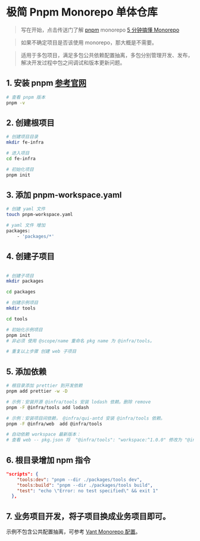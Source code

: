 
# 极简 Pnpm Monorepo 单体仓库


> 写在开始，点击传送门了解 [pnpm](https://www.pnpm.cn/) monorepo  [5 分钟搞懂 Monorepo](https://xie.infoq.cn/article/4f870ba6a7c8e0fd825295c92)

> 如果不确定项目是否该使用 monorepo，那大概是不需要。

> 适用于多包项目，满足多包公共依赖配置抽离，多包分别管理开发、发布，解决开发过程中包之间调试和版本更新问题。

## 1. 安装 pnpm [参考官网](https://www.pnpm.cn/installation)

```sh
# 查看 pnpm 版本
pnpm -v

```

## 2. 创建根项目

```sh
# 创建项目目录
mkdir fe-infra

# 进入项目
cd fe-infra

# 初始化项目
pnpm init
```


## 3. 添加 pnpm-workspace.yaml
```sh
# 创建 yaml 文件
touch pnpm-workspace.yaml

# yaml 文件 增加
packages:
    - 'packages/*'

```


## 4. 创建子项目

```sh

# 创建子项目
mkdir packages

cd packages

# 创建示例项目
mkdir tools

cd tools

# 初始化示例项目
pnpm init
# 非必须 使用 @scope/name 重命名 pkg name 为 @infra/tools。

# 重复以上步骤 创建 web 子项目

```

## 5. 添加依赖

```sh
# 根目录添加 prettier 到开发依赖
pnpm add prettier -w -D

```


```sh
# 示例：安装开源 @infra/tools 安装 lodash 依赖。删除 remove
pnpm -F @infra/tools add lodash

# 示例：安装项目间依赖， @infra/qui-antd 安装 @infra/tools 依赖。
pnpm -F @infra/web  add @infra/tools  

# 自动依赖 workspace 最新版本：
# 查看 web -- pkg.json 将  "@infra/tools": "workspace:^1.0.0" 修改为 "@infra/tools": "workspace:*"。

```

## 6. 根目录增加 npm 指令

```json
"scripts": {
    "tools:dev": "pnpm --dir ./packages/tools dev", 
    "tools:build": "pnpm --dir ./packages/tools build", 
    "test": "echo \"Error: no test specified\" && exit 1"
  },
```

## 7. 业务项目开发，将子项目换成业务项目即可。 
示例不包含公共配置抽离，可参考 [Vant Monorepo 配置](https://github.com/youzan/vant)。
